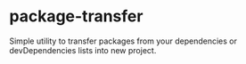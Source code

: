# package-transfer
Simple utility to transfer packages from your dependencies or devDependencies lists into new project.

